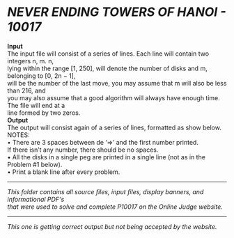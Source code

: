 # ***NEVER ENDING TOWERS OF HANOI - 10017***

**Input**<br>
The input file will consist of a series of lines. Each line will contain two integers n, m. n,<br>
lying within the range [1, 250], will denote the number of disks and m, belonging to [0, 2n − 1],<br> 
will be the number of the last move, you may assume that m will also be less than 216, and<br>
you may also assume that a good algorithm will always have enough time. The file will end at a<br>
line formed by two zeros.<br>
**Output**<br>
The output will consist again of a series of lines, formatted as show below.<br>
NOTES:<br>
• There are 3 spaces between de ‘=>’ and the first number printed.<br> 
  If there isn’t any number, there should be no spaces.<br>
• All the disks in a single peg are printed in a single line (not as in the Problem #1 below).<br>
• Print a blank line after every problem.<br>

--------------------

*This folder contains all source files, input files, display banners, and informational PDF's<br>
that were used to solve and complete P10017 on the Online Judge website.*

--------------------

*This one is getting correct output but not being accepted by the website.*
